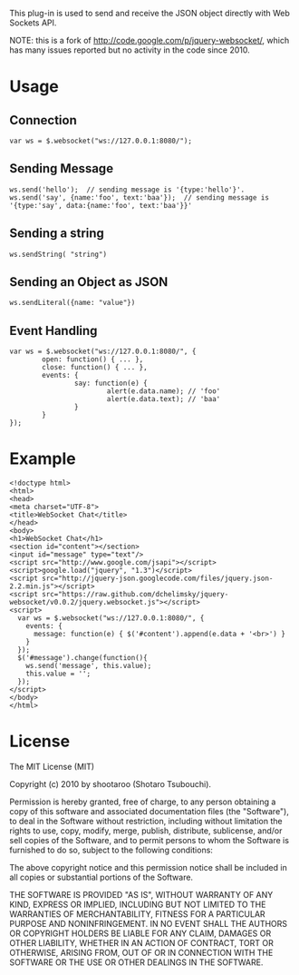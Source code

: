This plug-in is used to send and receive the JSON object directly with Web Sockets API.

NOTE: this is a fork of http://code.google.com/p/jquery-websocket/, which has many issues reported
but no activity in the code since 2010.

# Usage

## Connection

    var ws = $.websocket("ws://127.0.0.1:8080/");

## Sending Message

    ws.send('hello');  // sending message is '{type:'hello'}'.
    ws.send('say', {name:'foo', text:'baa'});  // sending message is '{type:'say', data:{name:'foo', text:'baa'}}'

## Sending a  string
    ws.sendString( "string")
	
## Sending an Object as JSON
    ws.sendLiteral({name: "value"})

## Event Handling

    var ws = $.websocket("ws://127.0.0.1:8080/", {
            open: function() { ... },
            close: function() { ... },
            events: {
                    say: function(e) {
                            alert(e.data.name); // 'foo'
                            alert(e.data.text); // 'baa'
                    }
            }
    });

# Example


    <!doctype html>
    <html>
    <head>
    <meta charset="UTF-8">
    <title>WebSocket Chat</title>
    </head>
    <body>
    <h1>WebSocket Chat</h1>
    <section id="content"></section>
    <input id="message" type="text"/>
    <script src="http://www.google.com/jsapi"></script>
    <script>google.load("jquery", "1.3")</script>
    <script src="http://jquery-json.googlecode.com/files/jquery.json-2.2.min.js"></script>
    <script src="https://raw.github.com/dchelimsky/jquery-websocket/v0.0.2/jquery.websocket.js"></script>
    <script>
      var ws = $.websocket("ws://127.0.0.1:8080/", {
        events: {
          message: function(e) { $('#content').append(e.data + '<br>') }
        }
      });
      $('#message').change(function(){
        ws.send('message', this.value);
        this.value = '';
      });
    </script>
    </body>
    </html>

# License

The MIT License (MIT)

Copyright (c) 2010 by shootaroo (Shotaro Tsubouchi).

Permission is hereby granted, free of charge, to any person obtaining a copy of this software and associated documentation files (the "Software"), to deal in the Software without restriction, including without limitation the rights to use, copy, modify, merge, publish, distribute, sublicense, and/or sell copies of the Software, and to permit persons to whom the Software is furnished to do so, subject to the following conditions:

The above copyright notice and this permission notice shall be included in all copies or substantial portions of the Software.

THE SOFTWARE IS PROVIDED "AS IS", WITHOUT WARRANTY OF ANY KIND, EXPRESS OR IMPLIED, INCLUDING BUT NOT LIMITED TO THE WARRANTIES OF MERCHANTABILITY, FITNESS FOR A PARTICULAR PURPOSE AND NONINFRINGEMENT. IN NO EVENT SHALL THE AUTHORS OR COPYRIGHT HOLDERS BE LIABLE FOR ANY CLAIM, DAMAGES OR OTHER LIABILITY, WHETHER IN AN ACTION OF CONTRACT, TORT OR OTHERWISE, ARISING FROM, OUT OF OR IN CONNECTION WITH THE SOFTWARE OR THE USE OR OTHER DEALINGS IN THE SOFTWARE.
